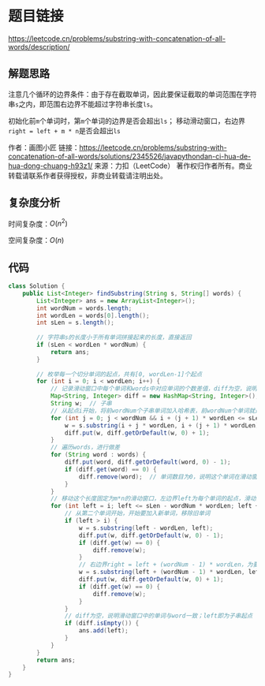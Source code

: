 # 题目链接

https://leetcode.cn/problems/substring-with-concatenation-of-all-words/description/

## 解题思路

注意几个循环的边界条件：由于存在截取单词，因此要保证截取的单词范围在字符串``s``之内，即范围右边界不能超过字符串长度``ls``。

初始化前``m``个单词时，第``m``个单词的边界是否会超出``ls``；
移动滑动窗口，右边界``right = left + m * n``是否会超出``ls``

作者：画图小匠
链接：https://leetcode.cn/problems/substring-with-concatenation-of-all-words/solutions/2345526/javapythondan-ci-hua-de-hua-dong-chuang-h93z1/
来源：力扣（LeetCode）
著作权归作者所有。商业转载请联系作者获得授权，非商业转载请注明出处。

## 复杂度分析

时间复杂度：$O(n^2)$

空间复杂度：$O(n)$

## 代码

```java
class Solution {
    public List<Integer> findSubstring(String s, String[] words) {
        List<Integer> ans = new ArrayList<Integer>();
        int wordNum = words.length;
        int wordLen = words[0].length();
        int sLen = s.length();
        
        // 字符串s的长度小于所有单词拼接起来的长度，直接返回
        if (sLen < wordLen * wordNum) {
        	return ans;
        }
        
        // 枚举每一个切分单词的起点，共有[0, wordLen-1]个起点
        for (int i = 0; i < wordLen; i++) {
        	// 记录滑动窗口中每个单词和words中对应单词的个数差值，diff为空，说明滑动窗口中的单词与word一致
        	Map<String, Integer> diff = new HashMap<String, Integer>();
            String w;  // 子串
            // 从起点i开始，将前wordNum个子串单词加入哈希表，前wordNum个单词就是首个滑动窗口里的单词; j表示第几个单词
            for (int j = 0; j < wordNum && i + (j + 1) * wordLen <= sLen; j++) {
            	w = s.substring(i + j * wordLen, i + (j + 1) * wordLen);
            	diff.put(w, diff.getOrDefault(w, 0) + 1);
            }
            // 遍历words，进行做差
            for (String word : words) {
            	diff.put(word, diff.getOrDefault(word, 0) - 1);
            	if (diff.get(word) == 0) {
            		diff.remove(word);  // 单词数目为0，说明这个单词在滑动窗口和words的数目匹配，直接移除；
            	}
            }
            // 移动这个长度固定为m*n的滑动窗口，左边界left为每个单词的起点，滑动窗口范围[left, left + m * n)
            for (int left = i; left <= sLen - wordNum * wordLen; left += wordLen) {
            	// 从第二个单词开始，开始要加入新单词，移除旧单词
            	if (left > i) {
            		w = s.substring(left - wordLen, left);
            		diff.put(w, diff.getOrDefault(w, 0) - 1);
            		if (diff.get(w) == 0) {
            			diff.remove(w);
            		}
            		// 右边界right = left + (wordNum - 1) * wordLen，为要加入滑动窗口的单词的起点
            		w = s.substring(left + (wordNum - 1) * wordLen, left + wordNum * wordLen);
            		diff.put(w, diff.getOrDefault(w, 0) + 1);
            		if (diff.get(w) == 0) {
            			diff.remove(w);
            		}
            	}
            	// diff为空，说明滑动窗口中的单词与word一致；left即为子串起点
            	if (diff.isEmpty()) {
            		ans.add(left);
            	}
            }
        }
        return ans;
    }
}
```
